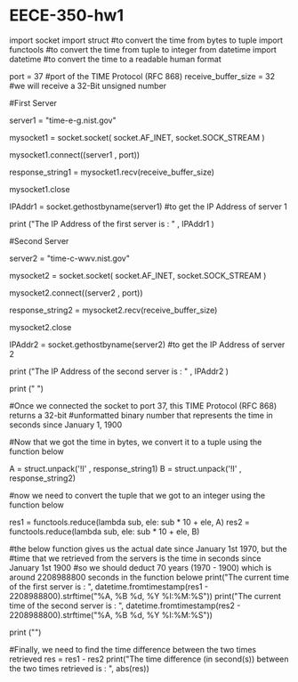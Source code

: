 # EECE-350-hw1
import socket 
import struct #to convert the time from bytes to tuple
import functools #to convert the time from tuple to integer
from datetime import datetime #to convert the time to a readable human format

port = 37 #port of the TIME Protocol (RFC 868)
receive_buffer_size = 32 #we will receive a 32-Bit unsigned number

#First Server

server1 = "time-e-g.nist.gov"

mysocket1 = socket.socket( socket.AF_INET, socket.SOCK_STREAM )

mysocket1.connect((server1 , port))

response_string1 = mysocket1.recv(receive_buffer_size)

mysocket1.close

IPAddr1 = socket.gethostbyname(server1) #to get the IP Address of server 1

print ("The IP Address of the first server is : " , IPAddr1 )

#Second Server

server2 = "time-c-wwv.nist.gov"

mysocket2 = socket.socket( socket.AF_INET, socket.SOCK_STREAM )

mysocket2.connect((server2 , port))

response_string2 = mysocket2.recv(receive_buffer_size)

mysocket2.close

IPAddr2 = socket.gethostbyname(server2) #to get the IP Address of server 2

print ("The IP Address of the second server is : " , IPAddr2 )

print (" ")

#Once we connected the socket to port 37, this TIME Protocol (RFC 868) returns a 32-bit 
#unformatted binary number that represents the time in seconds since January 1, 1900

#Now that we got the time in bytes, we convert it to a tuple using the function below 

A = struct.unpack('!I' , response_string1)
B = struct.unpack('!I' , response_string2)

#now we need to convert the tuple that we got to an integer using the function below

res1 = functools.reduce(lambda sub, ele: sub * 10 + ele, A) 
res2 = functools.reduce(lambda sub, ele: sub * 10 + ele, B) 

#the below function gives us the actual date since January 1st 1970, but the 
#time that we retrieved from the servers is the time in seconds since January 1st 1900
#so we should deduct 70 years (1970 - 1900) which is around 2208988800 seconds in the function belowe
print("The current time of the first server is : ", datetime.fromtimestamp(res1 - 2208988800).strftime("%A, %B %d, %Y %I:%M:%S"))
print("The current time of the second server is : ", datetime.fromtimestamp(res2 - 2208988800).strftime("%A, %B %d, %Y %I:%M:%S"))

print ("")

#Finally, we need to find the time difference between the two times retrieved
res = res1 - res2 
print("The time difference (in second(s)) between the two times retrieved is : ", abs(res))
